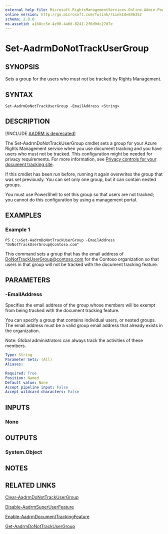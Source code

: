 ```yaml
---
external help file: Microsoft.RightsManagementServices.Online.Admin.PowerShell.dll-Help.xml
online version: http://go.microsoft.com/fwlink/?LinkId=846352
schema: 2.0.0
ms.assetid: a168cc5e-4e90-4a6d-8241-2f6d9dc27d7e
---
```


# Set-AadrmDoNotTrackUserGroup

## SYNOPSIS
Sets a group for the users who must not be tracked by Rights Management.

## SYNTAX

```
Set-AadrmDoNotTrackUserGroup -EmailAddress <String>
```

## DESCRIPTION
[!INCLUDE [AADRM is deprecated](../includes/aadrm-deprecated.md)]

The Set-AadrmDoNotTrackUserGroup cmdlet sets a group for your Azure Rights Management service when you use document tracking and you have users who must not be tracked. This configuration might be needed for privacy requirements. For more information, see [Privacy controls for your document tracking site](https://docs.microsoft.com/information-protection/rms-client/client-admin-guide-document-tracking#privacy-controls-for-your-document-tracking-site).

If this cmdlet has been run before, running it again overwrites the group that was set previously. You can set only one group, but it can contain nested groups.

You must use PowerShell to set this group so that users are not tracked; you cannot do this configuration by using a management portal.

## EXAMPLES

### Example 1
```
PS C:\>Set-AadrmDoNotTrackUserGroup -EmailAddress "DoNotTrackUserGroup@contoso.com"
```

This command sets a group that has the email address of DoNotTrackUserGroup@contoso.com for the Contoso organization so that users in that group will not be tracked with the document tracking feature.

## PARAMETERS

### -EmailAddress
Specifies the email address of the group whose members will be exempt from being tracked with the document tracking feature.

You can specify a group that contains individual users, or nested groups. The email address must be a valid group email address that already exists in the organization.

Note: Global administrators can always track the activities of these members.


```yaml
Type: String
Parameter Sets: (All)
Aliases: 

Required: True
Position: Named
Default value: None
Accept pipeline input: False
Accept wildcard characters: False
```

## INPUTS

### None


## OUTPUTS

### System.Object

## NOTES

## RELATED LINKS

[Clear-AadrmDoNotTrackUserGroup](./Clear-AadrmDoNotTrackUserGroup.md)

[Disable-AadrmSuperUserFeature](./Disable-AadrmSuperUserFeature.md)

[Enable-AadrmDocumentTrackingFeature](./Enable-AadrmDocumentTrackingFeature.md)

[Get-AadrmDoNotTrackUserGroup](./Get-AadrmDoNotTrackUserGroup.md)

